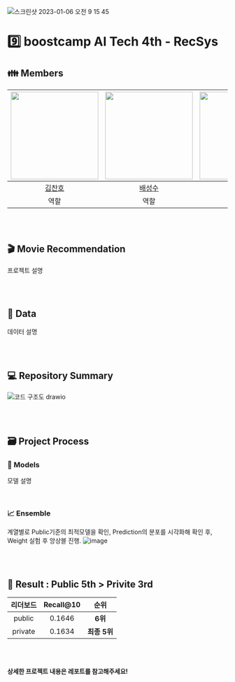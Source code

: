 ![스크린샷 2023-01-06 오전 9 15 45](https://user-images.githubusercontent.com/94108712/210904175-1db22a0d-97be-438b-8af0-24214a5342af.png)

# 9️⃣ boostcamp AI Tech 4th - RecSys

## 👪 Members
| [<img src="https://avatars.githubusercontent.com/u/94108712?v=4" width="200px">](https://github.com/KChanho) | [<img src="https://avatars.githubusercontent.com/u/22442453?v=4" width="200px">](https://github.com/sungsubae) | [<img src="https://avatars.githubusercontent.com/u/28619804?v=4" width="200px">](https://github.com/JJI-Hoon) | [<img src="https://avatars.githubusercontent.com/u/71113430?v=4" width="200px">](https://github.com/sobin98) | [<img src="https://avatars.githubusercontent.com/u/75313644?v=4" width="200px">](https://github.com/dnjstka0307) |
| :--------------------------------------------------------------------------------------: | :----------------------------------------------------------------------------------------------: | :--------------------------------------------------------------------------------------: | :--------------------------------------------------------------------------------------: | :--------------------------------------------------------------------------------------:
|                          [김찬호](https://github.com/KChanho)                           |                            [배성수](https://github.com/sungsubae)                             |                        [이지훈](https://github.com/JJI-Hoon)                           |                          [정소빈](https://github.com/sobin98)                           |                            [조원삼](https://github.com/dnjstka0307) |
| 역할 | 역할 | 역할 | 역할 | 역할 |

<br /> 
<br /> 

## 🎬 Movie Recommendation
프로젝트 설명

<br /> 
<br /> 


## 📄 Data
데이터 설명

<br /> 
<br /> 

## 💻 Repository Summary
![코드 구조도 drawio](https://user-images.githubusercontent.com/94108712/208797052-82871c40-05b1-49c6-aee3-a4145717c7e3.png)

<br /> 
<br /> 

## 🗃 Project Process

### 🤖 Models
모델 설명

<br /> 

### 📈 Ensemble
계열별로 Public기준의 최적모델을 확인, Prediction의 분포를 시각화해 확인 후, Weight 실험 후 앙상블 진행.
![image](https://user-images.githubusercontent.com/75313644/206643037-bee27388-6dde-474e-a7bb-958128b54724.png)

<br /> 
<br /> 

## 🏅 Result : Public 5th > Privite 3rd

|리더보드| Recall@10 | 순위 |
|:--------:|:------:|:----------:|
|public| 0.1646 | **6위** |
|private| 0.1634 | **최종 5위** |

<br /> 
<br /> 

**상세한 프로젝트 내용은 레포트를 참고해주세요!**
